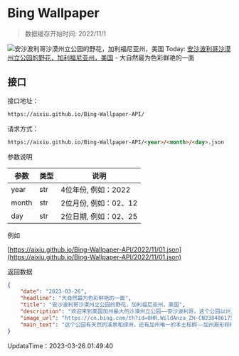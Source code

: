 # Bing Wallpaper

> 数据缓存开始时间: 2022/11/1

![安沙波利哥沙漠州立公园的野花，加利福尼亚州，美国](https://cn.bing.com/th?id=OHR.WildAnza_ZH-CN2384861750_1920x1080.jpg&rf=LaDigue_1920x1080.jpg)
Today: [安沙波利哥沙漠州立公园的野花，加利福尼亚州，美国](https://cn.bing.com/th?id=OHR.WildAnza_ZH-CN2384861750_1920x1080.jpg&rf=LaDigue_1920x1080.jpg) - 大自然最为色彩鲜艳的一面

## 接口

接口地址：

```html
https://aixiu.github.io/Bing-Wallpaper-API/
```

请求方式：

```html
https://aixiu.github.io/Bing-Wallpaper-API/<year>/<month>/<day>.json
```

参数说明

| 参数 | 类型 | 说明 |
| - | - | - |
| year | str | 4位年份, 例如：2022 |
| month | str | 2位月份, 例如：02、12 |
| day | str | 2位日期, 例如：02、25 |

例如

[https://aixiu.github.io/Bing-Wallpaper-API/2022/11/01.json](https://aixiu.github.io/Bing-Wallpaper-API/2022/11/01.json)

返回数据

```json
{
    "date": "2023-03-26",
    "headline": "大自然最为色彩鲜艳的一面",
    "title": "安沙波利哥沙漠州立公园的野花，加利福尼亚州，美国",
    "description": "欢迎来到美国加州最大的沙漠州立公园——安沙波利哥。这个公园以烂漫春花和自然奇观而闻名。初夏是游览的最佳时节，漫山遍野都是各种野花、植物和仙人掌。这些野花为原本贫瘠的沙漠景观增添了色彩，吸引大批游客的到来。尽管你可能会想摘一些回家，但野花受到加州法律的保护，再说美景也不应私藏，而应大家共赏。",
    "image_url": "https://cn.bing.com/th?id=OHR.WildAnza_ZH-CN2384861750_1920x1080.jpg&rf=LaDigue_1920x1080.jpg",
    "main_text": "这个公园有天然的溪泉和绿洲，还有加州唯一的本土棕榈——加州扇形棕榈。"
}
```

UpdataTime：2023-03-26 01:49:40
